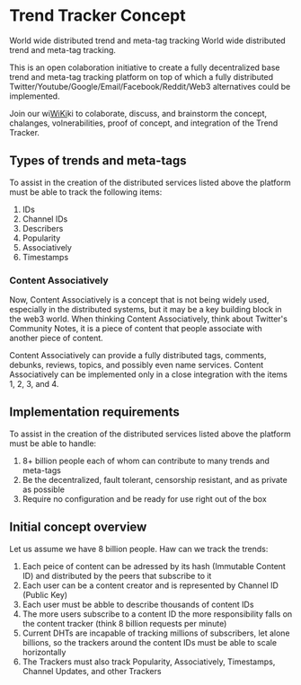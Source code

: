 # Trend Tracker Concept

World wide distributed trend and meta-tag tracking
World wide distributed trend and meta-tag tracking.

This is an open colaboration initiative to create a fully decentralized base trend and meta-tag tracking platform on top of which a fully distributed Twitter/Youtube/Google/Email/Facebook/Reddit/Web3 alternatives could be implemented.

Join our wi[WiKi](https://github.com/denisps/trendtracker/wiki/Concept-of-the-Trend-Tracker)ki to colaborate, discuss, and brainstorm the concept, chalanges, volnerabilities, proof of concept, and integration of the Trend Tracker.

## Types of trends and meta-tags
To assist in the creation of the distributed services listed above the platform must be able to track the following items:
1) IDs
2) Channel IDs
3) Describers
4) Popularity
5) Associatively
6) Timestamps

### Content Associatively

Now, Content Associatively is a concept that is not being widely used, especially in the distributed systems, but it may be a key building block in the web3 world. When thinking Content Associatively, think about Twitter's Community Notes, it is a piece of content that people associate with another piece of content.

Content Associatively can provide a fully distributed tags, comments, debunks, reviews, topics, and possibly even name services. Content Associatively can be implemented only in a close integration with the items 1, 2, 3, and 4.

## Implementation requirements

To assist in the creation of the distributed services listed above the platform must be able to handle:
1) 8+ billion people each of whom can contribute to many trends and meta-tags
2) Be the decentralized, fault tolerant, censorship resistant, and as private as possible
3) Require no configuration and be ready for use right out of the box

## Initial concept overview

Let us assume we have 8 billion people. Haw can we track the trends:
1) Each peice of content can be adressed by its hash (Immutable Content ID) and distributed by the peers that subscribe to it
2) Each user can be a content creator and is represented by Channel ID (Public Key)
3) Each user must be abble to describe thousands of content IDs
4) The more users subscribe to a content ID the more responsibility falls on the content tracker (think 8 billion requests per minute)
5) Current DHTs are incapable of tracking millions of subscribers, let alone billions, so the trackers around the content IDs must be able to scale horizontally
6) The Trackers must also track Popularity, Associatively, Timestamps, Channel Updates, and other Trackers
